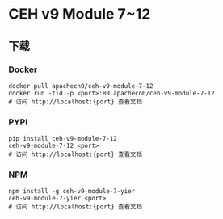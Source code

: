 # CEH v9 Module 7~12

## 下载

### Docker

```
docker pull apachecn0/ceh-v9-module-7-12
docker run -tid -p <port>:80 apachecn0/ceh-v9-module-7-12
# 访问 http://localhost:{port} 查看文档
```

### PYPI

```
pip install ceh-v9-module-7-12
ceh-v9-module-7-12 <port>
# 访问 http://localhost:{port} 查看文档
```

### NPM

```
npm install -g ceh-v9-module-7-yier
ceh-v9-module-7-yier <port>
# 访问 http://localhost:{port} 查看文档
```